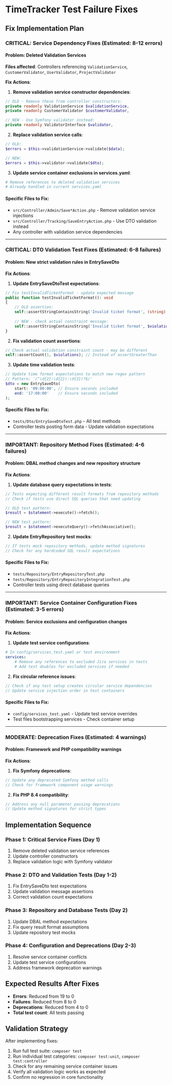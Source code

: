 # TimeTracker Test Failure Fixes

## Fix Implementation Plan

### CRITICAL: Service Dependency Fixes (Estimated: 8-12 errors)

#### Problem: Deleted Validation Services
**Files affected**: Controllers referencing `ValidationService`, `CustomerValidator`, `UserValidator`, `ProjectValidator`

**Fix Actions**:

1. **Remove validation service constructor dependencies**:
```php
// OLD - Remove these from controller constructors:
private readonly ValidationService $validationService,
private readonly CustomerValidator $customerValidator,

// NEW - Use Symfony validator instead:
private readonly ValidatorInterface $validator,
```

2. **Replace validation service calls**:
```php
// OLD:
$errors = $this->validationService->validate($data);

// NEW:  
$errors = $this->validator->validate($dto);
```

3. **Update service container exclusions in services.yaml**:
```yaml
# Remove references to deleted validation services
# Already handled in current services.yaml
```

#### Specific Files to Fix:
- `src/Controller/Admin/Save*Action.php` - Remove validation service injections
- `src/Controller/Tracking/SaveEntryAction.php` - Use DTO validation instead
- Any controller with validation service dependencies

---

### CRITICAL: DTO Validation Test Fixes (Estimated: 6-8 failures)

#### Problem: New strict validation rules in EntrySaveDto

**Fix Actions**:

1. **Update EntrySaveDtoTest expectations**:
```php
// Fix testInvalidTicketFormat - update expected message
public function testInvalidTicketFormat(): void
{
    // OLD assertion:
    self::assertStringContainsString('Invalid ticket format', (string) $violations);
    
    // NEW - check actual constraint message:
    self::assertStringContainsString('Invalid ticket format', $violations[0]->getMessage());
}
```

2. **Fix validation count assertions**:
```php
// Check actual validation constraint count - may be different
self::assertCount(1, $violations); // Instead of assertGreaterThan
```

3. **Update time validation tests**:
```php  
// Update time format expectations to match new regex pattern
// Pattern: '/^\d{2}:\d{2}(:\d{2})?$/'
$dto = new EntrySaveDto(
    start: '09:00:00', // Ensure seconds included
    end: '17:00:00'    // Ensure seconds included  
);
```

#### Specific Files to Fix:
- `tests/Dto/EntrySaveDtoTest.php` - All test methods
- Controller tests posting form data - Update validation expectations

---

### IMPORTANT: Repository Method Fixes (Estimated: 4-6 failures)

#### Problem: DBAL method changes and new repository structure

**Fix Actions**:

1. **Update database query expectations in tests**:
```php
// Tests expecting different result formats from repository methods
// Check if tests use direct SQL queries that need updating

// OLD test pattern:
$result = $statement->execute()->fetch();

// NEW test pattern: 
$result = $statement->executeQuery()->fetchAssociative();
```

2. **Update EntryRepository test mocks**:
```php
// If tests mock repository methods, update method signatures
// Check for any hardcoded SQL result expectations
```

#### Specific Files to Fix:
- `tests/Repository/EntryRepositoryTest.php`
- `tests/Repository/EntryRepositoryIntegrationTest.php`
- Controller tests using direct database queries

---

### IMPORTANT: Service Container Configuration Fixes (Estimated: 3-5 errors)

#### Problem: Service exclusions and configuration changes

**Fix Actions**:

1. **Update test service configurations**:
```yaml
# In config/services_test.yaml or test environment
services:
    # Remove any references to excluded Jira services in tests
    # Add test doubles for excluded services if needed
```

2. **Fix circular reference issues**:
```php
// Check if any test setup creates circular service dependencies
// Update service injection order in test containers
```

#### Specific Files to Fix:
- `config/services_test.yaml` - Update test service overrides
- Test files bootstrapping services - Check container setup

---

### MODERATE: Deprecation Fixes (Estimated: 4 warnings)

#### Problem: Framework and PHP compatibility warnings

**Fix Actions**:

1. **Fix Symfony deprecations**:
```php
// Update any deprecated Symfony method calls
// Check for framework component usage warnings
```

2. **Fix PHP 8.4 compatibility**:
```php
// Address any null parameter passing deprecations
// Update method signatures for strict types
```

## Implementation Sequence

### Phase 1: Critical Service Fixes (Day 1)
1. Remove deleted validation service references
2. Update controller constructors  
3. Replace validation logic with Symfony validator

### Phase 2: DTO and Validation Tests (Day 1-2)
1. Fix EntrySaveDto test expectations
2. Update validation message assertions
3. Correct validation count expectations

### Phase 3: Repository and Database Tests (Day 2)
1. Update DBAL method expectations
2. Fix query result format assumptions
3. Update repository test mocks

### Phase 4: Configuration and Deprecations (Day 2-3)
1. Resolve service container conflicts
2. Update test service configurations  
3. Address framework deprecation warnings

## Expected Results After Fixes

- **Errors**: Reduced from 19 to 0
- **Failures**: Reduced from 8 to 0  
- **Deprecations**: Reduced from 4 to 0
- **Total test count**: All tests passing

## Validation Strategy

After implementing fixes:
1. Run full test suite: `composer test`
2. Run individual test categories: `composer test:unit`, `composer test:controller`
3. Check for any remaining service container issues
4. Verify all validation logic works as expected
5. Confirm no regression in core functionality